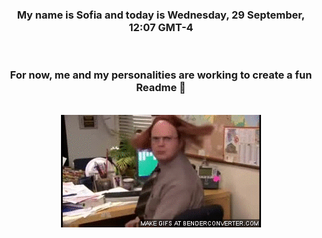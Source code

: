 


<div align="center">
<h3 >My name is Sofia and today is Wednesday, 29 September, 12:07 GMT-4</h3><br>
<h3 >For now, me and my personalities are working to create a fun Readme 👋
</h3><br>
<img src='img/dwight.gif' alt='working...'/>
</div>
